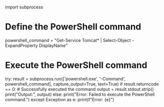 import subprocess

# Define the PowerShell command
powershell_command = "Get-Service Tomcat* | Select-Object -ExpandProperty DisplayName"

# Execute the PowerShell command
try:
    result = subprocess.run(['powershell.exe', '-Command', powershell_command], capture_output=True, text=True)
    if result.returncode == 0:
        # Successfully executed the command
        output = result.stdout.strip()
        print("Output:", output)
    else:
        print("Error: Failed to execute the PowerShell command.")
except Exception as e:
    print(f"Error: {e}")
